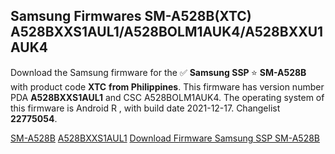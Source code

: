 <h2>Samsung Firmwares SM-A528B(XTC) A528BXXS1AUL1/A528BOLM1AUK4/A528BXXU1AUK4</h2>
Download the Samsung firmware for the ✅ <strong>Samsung SSP </strong> ⭐ <strong>SM-A528B</strong> with product code <strong>XTC</strong> <strong> from Philippines</strong>. This firmware has version number PDA <strong>A528BXXS1AUL1</strong> and CSC A528BOLM1AUK4. The operating system of this firmware is Android R , with build date 2021-12-17. Changelist <strong>22775054</strong>.


[SM-A528B](https://samfirm.shop/samsung/model/SM-A528B)
[A528BXXS1AUL1](https://samfirm.shop/samsung/pda/A528BXXS1AUL1)
[Download Firmware Samsung SSP SM-A528B](https://samfirm.shop/samsung/firmware/483594)
